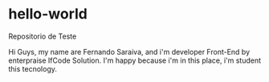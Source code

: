 # hello-world
Repositorio de Teste

Hi Guys, my name are Fernando Saraiva, and i'm developer Front-End by enterpraise IfCode Solution.
I'm happy because i'm in this place, i'm student this tecnology. 
